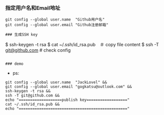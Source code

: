 ### 指定用户名和Email地址
````
git config --global user.name  "Github用户名"
git config --global user.email "Github注册邮箱"
````

```
### 生成SSH key
```
$ ssh-keygen -t rsa
$ cat ~/.ssh/id_rsa.pub　＃ copy file content 
$ ssh -T git@github.com  # check config 
```

### demo 
```
- ps: 
```
git config --global user.name  "JackLovel" &&
git config --global user.email "gogkatsu@outlook.com" && 
ssh-keygen -t rsa && 
ssh -T git@github.com && 
echo "===================publish key=================="
cat ~/.ssh/id_rsa.pub && 
echo "================================================"
```


